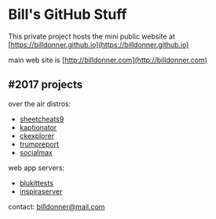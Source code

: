 Bill's GitHub Stuff
===============

This private project hosts the mini public website at [https://billdonner.github.io](https://billdonner.github.io)

main web site is [http://billdonner.com](http://billdonner.com)

#2017 projects
-------------
over the air distros:
- [sheetcheats9](http://billdonner.com/sc9)
- [kaptionator](http://billdonner.com/kaptionz)
- [ckexplorer](http://billdonner.com)
- [trumpreport](http://billdonner.com/tr)
- [socialmax](http://billdonner.com/tr)

web app servers:
- [blukittests](http://billdonner.com)
- [inspiraserver](http://billdonner.com)

contact: billdonner@mail.com
